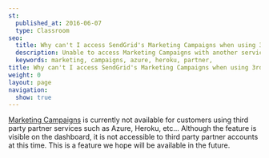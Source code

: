 ```yaml
---
st:
  published_at: 2016-06-07
  type: Classroom
seo:
  title: Why can't I access SendGrid's Marketing Campaigns when using 3rd party services/platforms?
  description: Unable to access Marketing Campaigns with another service like Heroku or Azure...
  keywords: marketing, campaigns, azure, heroku, partner,
title: Why can't I access SendGrid's Marketing Campaigns when using 3rd party services/platforms?
weight: 0
layout: page
navigation:
  show: true
---
```


[Marketing Campaigns]({{root_url}}/User_Guide/Marketing_Campaigns/index.html) is currently not available for customers using third party partner services such as Azure, Heroku, etc... Although the feature is visible on the dashboard, it is not accessible to third party partner accounts at this time. This is a feature we hope will be available in the future.
